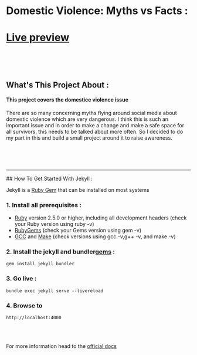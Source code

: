 # Domestic Violence: Myths vs Facts :
# [Live preview](https://nazaneyn.github.io/StopTheViolence/)


<br><br><br>
## What's This Project About :

#### This project covers the domestice violence issue
There are so many concerning myths flying around social media about domestic violence which are very dangerous.
I think this is such an important issue and in order to make a change and make a safe space for all survivors, this needs to be talked about more often. So I decided to do my part in this and build a small project around it to raise awareness.

<br><br><br>

<hr>
## How To Get Started With Jekyll :

Jekyll is a [Ruby Gem]([url](https://jekyllrb.com/docs/ruby-101/#gems)) that can be installed on most systems

### 1. Install all prerequisites :
* [Ruby]([url](https://www.ruby-lang.org/en/downloads/)) version 2.5.0 or higher, including all development headers (check your Ruby version using ruby -v)
* [RubyGems]([url](https://rubygems.org/pages/download)) (check your Gems version using gem -v)
* [GCC]([url](https://gcc.gnu.org/install/)) and [Make]([url](https://www.gnu.org/software/make/)) (check versions using gcc -v,g++ -v, and make -v)

### 2. Install the jekyll and bundler[gems]([url](https://jekyllrb.com/docs/ruby-101/#gems)) :
```
gem install jekyll bundler
```

### 3. Go live :
```
bundle exec jekyll serve --livereload
```

### 4. Browse to 
```
http://localhost:4000
```
<br><br>

For more information head to the [official docs](https://jekyllrb.com/docs/installation/) 



